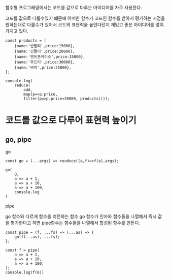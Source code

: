 함수형 프로그래밍에서는 코드를 값으로 다루는 아이디어를 자주 사용한다. 

코드를 값으로 다룰수있기 떄문에 어떠한 함수가 코드인 함수를 받아서 평가하는 시점을 원하는대로 다룰수가 있어서 코드의 표현력을 높인다던지 재밌고 좋은 아이디어를 많이 가지고 있다. 


    const products = [
        {name:'반팔티',price:15000},
        {name:'긴팔티',price:20000},
        {name:'헨드폰케이스',price:15000},
        {name:'후드티',price:30000},
        {name:'바지',price:25000},
    ];

    console.log(
        reduce(
            add, 
            map(p=>p.price, 
            filter(p=>p.price<20000, products))));

# 코드를 값으로 다루어 표현력 높이기

## go, pipe

go

    const go = (...args) => reuduce((a,f)=>f(a),args);

    go(
        0,
        a => a + 1,
        a => a + 10,
        a => a + 100,
        console.log 
    )

pipe

go 함수와 다르게 함수를 리턴하는 함수
go 함수가 인자와 함수들을 나열해서 즉시 값을 평가한다고 하면
pipe함수는 함수들을 나열해서 합성된 함수를 만든다. 


    const pipe = (f, ...fs) => (...as) => {
        go(f(...as), ...fs);
    };

    const f = pipe(
        a => a + 1,
        a => a + 10,
        a => a + 100, 
    );
    console.log(f(0))


    